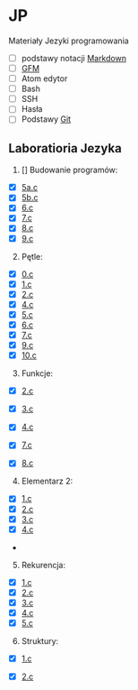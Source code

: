 # JP
Materiały Jezyki programowania
 - [ ] podstawy notacji [Markdown](https://daringfireball.net/projects/markdown/)
 - [ ] [GFM](https://help.github.com/articles/github-flavored-markdown/)
 - [ ] Atom edytor
 - [ ] Bash
 - [ ] SSH 
 - [ ] Hasła
 - [ ] Podstawy [Git](https://git-scm.com/book/en/v2)

## Laboratioria Jezyka
 1. [] Budowanie programów:

* [x] [5a.c](https://github.com/agencel/laboratiora/blob/master/5a.c)
* [x] [5b.c](https://github.com/agencel/laboratiora/blob/master/5b.c)
* [x] [6.c](https://github.com/agencel/laboratiora/blob/master/6.c)
* [x] [7.c](https://github.com/agencel/laboratiora/blob/master/7.c)
* [x] [8.c](https://github.com/agencel/laboratiora/blob/master/8.c)
* [x] [9.c](https://github.com/agencel/laboratiora/blob/master/9.c)

2. Pętle:

* [x] [0.c](https://github.com/agencel/laboratiora/blob/master/01.c)
* [x] [1.c](https://github.com/agencel/laboratiora/blob/master/1.c)
* [x] [2.c](https://github.com/agencel/laboratiora/blob/master/2.c)
* [x] [4.c](https://github.com/agencel/laboratiora/blob/master/4.c)
* [x] [5.c](https://github.com/agencel/laboratiora/blob/master/5.c)
* [x] [6.c](https://github.com/agencel/laboratiora/blob/master/61.c)
* [x] [7.c](https://github.com/agencel/laboratiora/blob/master/71.c)
* [x] [9.c](https://github.com/agencel/laboratiora/blob/master/91.c)
* [x] [10.c](https://github.com/agencel/laboratiora/blob/master/10.c)

3.  Funkcje:
* [x] [2.c](https://github.com/agencel/laboratiora/blob/master/21.c)
* [x] [3.c](https://github.com/agencel/laboratiora/blob/master/31.c)
* [x] [4.c](https://github.com/agencel/laboratiora/blob/master/41.c)
* [x] [7.c](https://github.com/agencel/laboratiora/blob/master/711.c)
* [x] [8.c](https://github.com/agencel/laboratiora/blob/master/811.c)


4.  Elementarz 2:
* [x] [1.c](https://github.com/agencel/laboratiora/blob/master/111.c)
* [x] [2.c](https://github.com/agencel/laboratiora/blob/master/211.c)
* [x] [3.c](https://github.com/agencel/laboratiora/blob/master/311.c)
* [x] [4.c](https://github.com/agencel/laboratiora/blob/master/411.c)
* 
5. Rekurencja:
* [x] [1.c](https://github.com/agencel/laboratiora/blob/master/1111.c)
* [x] [2.c](https://github.com/agencel/laboratiora/blob/master/2111.c)
* [x] [3.c](https://github.com/agencel/laboratiora/blob/master/3111.c)
* [x] [4.c](https://github.com/agencel/laboratiora/blob/master/4111.c)
* [x] [5.c](https://github.com/agencel/laboratiora/blob/master/51112)
6. Struktury:
* [x] [1.c](https://github.com/agencel/laboratiora/blob/master/1211)
* [x] [2.c](https://github.com/agencel/laboratiora/blob/master/2.12.c)

 
